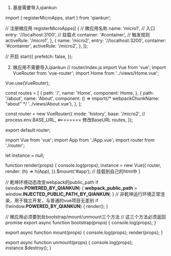 
1. 基座需要导入qiankun
        
import { registerMicroApps, start } from 'qiankun’;

// 注册微应用
registerMicroApps([
    {
        // 微应用名称
        name: 'micro1',
        // 入口
        entry: '//localhost:3100',
        // 挂载点
        container: '#container',
        // 触发规则
        activeRule: '/micro1',
    },
    {
        name: 'micro2',
        entry: '//localhost:3200',
        container: '#container',
        activeRule: '/micro2',
    },
]);

// 开启
start({
    prefetch: false,
});

2. 微应用不需要导入qiankun
// router/index.js
import Vue from 'vue';
import VueRouter from 'vue-router';
import Home from '../views/Home.vue';

Vue.use(VueRouter);

const routes = [
    {
        path: '/',
        name: 'Home',
        component: Home,
    },
    {
        path: '/about’,
        name: 'About',
        component: () => import(/* webpackChunkName: "about" */ '../views/About.vue'),
    },
];

const router = new VueRouter({
    mode: 'history',
    base: '/micro2', // process.env.BASE_URL,  <======== 修改BaseURL
    routes,
});

export default router;

import Vue from 'vue';
import App from './App.vue';
import router from './router';

let instance = null;

function render(props) {
    console.log(props);
    instance = new Vue({
        router,
        render: (h) => h(App),
    }).$mount('#app’); // 挂载到自己的html中
}

// 乾坤环境动态改变webpack的public_path
if (window.__POWERED_BY_QIANKUN__) {
    __webpack_public_path__ = window.__INJECTED_PUBLIC_PATH_BY_QIANKUN__;
}
// 非乾坤运行环境正常渲染，用于独立开发，与普通的vue项目无差别
if (!window.__POWERED_BY_QIANKUN__) {
    render();
}

// 微应用必须要到处bootstrap/mount/unmount三个方法
// 这三个方法必须返回promise
export async function bootstrap(props) {
    console.log(props);
}

export async function mount(props) {
    console.log(props);
    render(props);
}

export async function unmount(props) {
    console.log(props);
    instance.$destroy();
}

